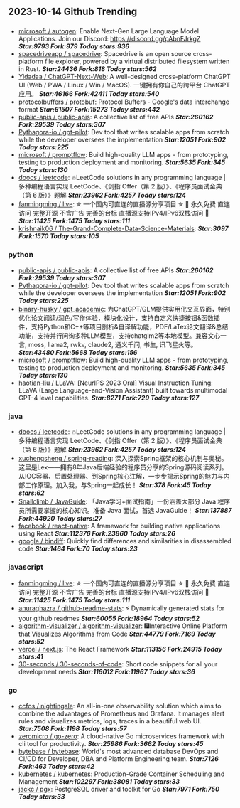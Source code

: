 ## 2023-10-14 Github Trending

### 
* [microsoft / autogen](https://github.com/microsoft/autogen): Enable Next-Gen Large Language Model Applications. Join our Discord: https://discord.gg/pAbnFJrkgZ ***Star:9793 Fork:979 Today stars:936***
* [spacedriveapp / spacedrive](https://github.com/spacedriveapp/spacedrive): Spacedrive is an open source cross-platform file explorer, powered by a virtual distributed filesystem written in Rust. ***Star:24436 Fork:818 Today stars:562***
* [Yidadaa / ChatGPT-Next-Web](https://github.com/Yidadaa/ChatGPT-Next-Web): A well-designed cross-platform ChatGPT UI (Web / PWA / Linux / Win / MacOS). 一键拥有你自己的跨平台 ChatGPT 应用。 ***Star:46166 Fork:42411 Today stars:540***
* [protocolbuffers / protobuf](https://github.com/protocolbuffers/protobuf): Protocol Buffers - Google's data interchange format ***Star:61507 Fork:15273 Today stars:442***
* [public-apis / public-apis](https://github.com/public-apis/public-apis): A collective list of free APIs ***Star:260162 Fork:29539 Today stars:307***
* [Pythagora-io / gpt-pilot](https://github.com/Pythagora-io/gpt-pilot): Dev tool that writes scalable apps from scratch while the developer oversees the implementation ***Star:12051 Fork:902 Today stars:225***
* [microsoft / promptflow](https://github.com/microsoft/promptflow): Build high-quality LLM apps - from prototyping, testing to production deployment and monitoring. ***Star:5635 Fork:345 Today stars:130***
* [doocs / leetcode](https://github.com/doocs/leetcode): 🔥LeetCode solutions in any programming language | 多种编程语言实现 LeetCode、《剑指 Offer（第 2 版）》、《程序员面试金典（第 6 版）》题解 ***Star:23962 Fork:4257 Today stars:124***
* [fanmingming / live](https://github.com/fanmingming/live): ✯ 一个国内可直连的直播源分享项目 ✯ 🔕 永久免费 直连访问 完整开源 不含广告 完善的台标 直播源支持IPv4/IPv6双栈访问 🔕 ***Star:11425 Fork:1475 Today stars:111***
* [krishnaik06 / The-Grand-Complete-Data-Science-Materials](https://github.com/krishnaik06/The-Grand-Complete-Data-Science-Materials):  ***Star:3097 Fork:1570 Today stars:105***

### python
* [public-apis / public-apis](https://github.com/public-apis/public-apis): A collective list of free APIs ***Star:260162 Fork:29539 Today stars:307***
* [Pythagora-io / gpt-pilot](https://github.com/Pythagora-io/gpt-pilot): Dev tool that writes scalable apps from scratch while the developer oversees the implementation ***Star:12051 Fork:902 Today stars:225***
* [binary-husky / gpt_academic](https://github.com/binary-husky/gpt_academic): 为ChatGPT/GLM提供实用化交互界面，特别优化论文阅读/润色/写作体验，模块化设计，支持自定义快捷按钮&函数插件，支持Python和C++等项目剖析&自译解功能，PDF/LaTex论文翻译&总结功能，支持并行问询多种LLM模型，支持chatglm2等本地模型。兼容文心一言, moss, llama2, rwkv, claude2, 通义千问, 书生, 讯飞星火等。 ***Star:43480 Fork:5668 Today stars:156***
* [microsoft / promptflow](https://github.com/microsoft/promptflow): Build high-quality LLM apps - from prototyping, testing to production deployment and monitoring. ***Star:5635 Fork:345 Today stars:130***
* [haotian-liu / LLaVA](https://github.com/haotian-liu/LLaVA): [NeurIPS 2023 Oral] Visual Instruction Tuning: LLaVA (Large Language-and-Vision Assistant) built towards multimodal GPT-4 level capabilities. ***Star:8271 Fork:729 Today stars:127***

### java
* [doocs / leetcode](https://github.com/doocs/leetcode): 🔥LeetCode solutions in any programming language | 多种编程语言实现 LeetCode、《剑指 Offer（第 2 版）》、《程序员面试金典（第 6 版）》题解 ***Star:23962 Fork:4257 Today stars:124***
* [xuchengsheng / spring-reading](https://github.com/xuchengsheng/spring-reading): 深入探索Spring框架的核心机制与奥秘。这里是Lex——拥有8年Java后端经验的程序员分享的Spring源码阅读系列。从IOC容器、后置处理器、到Spring核心注解，一步步揭示Spring的魅力与内部工作原理。加入我，与Spring一起成长！ ***Star:378 Fork:45 Today stars:62***
* [Snailclimb / JavaGuide](https://github.com/Snailclimb/JavaGuide): 「Java学习+面试指南」一份涵盖大部分 Java 程序员所需要掌握的核心知识。准备 Java 面试，首选 JavaGuide！ ***Star:137887 Fork:44920 Today stars:27***
* [facebook / react-native](https://github.com/facebook/react-native): A framework for building native applications using React ***Star:112376 Fork:23860 Today stars:26***
* [google / bindiff](https://github.com/google/bindiff): Quickly find differences and similarities in disassembled code ***Star:1464 Fork:70 Today stars:23***

### javascript
* [fanmingming / live](https://github.com/fanmingming/live): ✯ 一个国内可直连的直播源分享项目 ✯ 🔕 永久免费 直连访问 完整开源 不含广告 完善的台标 直播源支持IPv4/IPv6双栈访问 🔕 ***Star:11425 Fork:1475 Today stars:111***
* [anuraghazra / github-readme-stats](https://github.com/anuraghazra/github-readme-stats): ⚡ Dynamically generated stats for your github readmes ***Star:60055 Fork:18964 Today stars:52***
* [algorithm-visualizer / algorithm-visualizer](https://github.com/algorithm-visualizer/algorithm-visualizer): 🎆Interactive Online Platform that Visualizes Algorithms from Code ***Star:44779 Fork:7169 Today stars:52***
* [vercel / next.js](https://github.com/vercel/next.js): The React Framework ***Star:113156 Fork:24915 Today stars:41***
* [30-seconds / 30-seconds-of-code](https://github.com/30-seconds/30-seconds-of-code): Short code snippets for all your development needs ***Star:116012 Fork:11967 Today stars:36***

### go
* [ccfos / nightingale](https://github.com/ccfos/nightingale): An all-in-one observability solution which aims to combine the advantages of Prometheus and Grafana. It manages alert rules and visualizes metrics, logs, traces in a beautiful web UI. ***Star:7508 Fork:1198 Today stars:57***
* [zeromicro / go-zero](https://github.com/zeromicro/go-zero): A cloud-native Go microservices framework with cli tool for productivity. ***Star:25986 Fork:3662 Today stars:45***
* [bytebase / bytebase](https://github.com/bytebase/bytebase): World's most advanced database DevOps and CI/CD for Developer, DBA and Platform Engineering team. ***Star:7126 Fork:463 Today stars:42***
* [kubernetes / kubernetes](https://github.com/kubernetes/kubernetes): Production-Grade Container Scheduling and Management ***Star:102297 Fork:38081 Today stars:33***
* [jackc / pgx](https://github.com/jackc/pgx): PostgreSQL driver and toolkit for Go ***Star:7971 Fork:750 Today stars:33***
